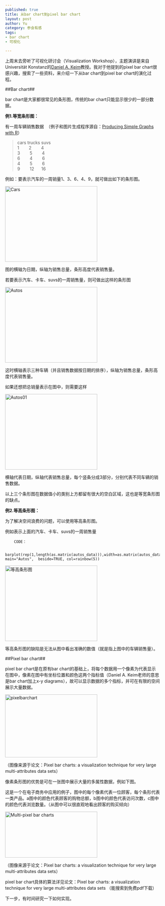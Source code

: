 ```yaml
--- 
published: true
title: 从bar chart到pixel bar chart
layout: post
author: Yu
category: 参会有感
tags:
- bar chart
- 可视化

---
```

上周末去旁听了可视化研讨会（Visualization Workshop），主题演讲是来自Universität Konstanz的[Daniel A. Keim](http://www.inf.uni-konstanz.de/gk/people/member/keim.html "Prof. Dr. Daniel Keim")教授。我对于他提到的pixel bar chart很感兴趣，搜索了一些资料，来介绍一下从bar chart到pixel bar chart的演化过程。

##Bar chart##

bar chart是大家都很常见的条形图，传统的bar chart只能显示很少的一部分数据。

**例1.等宽条形图：**

有一周车辆销售数据  （例子和图片生成程序源自：[Producing Simple Graphs with R](http://www.harding.edu/fmccown/R/#autosdatafile "Producing Simple Graphs with R #Bar Charts#")）

>cars trucks suvs   
1        2        4     
3        5        4     
6        4        6     
4        5        6     
9        12      16     



例如：要表示汽车的一周销量1、3、6、4、9，就可做出如下的条形图。

<a href="https://i.imgur.com/Yb7iu.png"><img title="Cars" src="https://i.imgur.com/Yb7iu.png" width="300" height="245" /></a>

图的横轴为日期，纵轴为销售总量，条形高度代表销售量。

若要表示汽车、卡车、suvs的一周销售量，则可做出这样的条形图

<a href="https://i.imgur.com/lHu0W.png"><img title="Autos" src="https://i.imgur.com/lHu0W.png" width="300" height="245" /></a>

这时横轴表示三种车辆（并且销售数据按日期的排序），纵轴为销售总量，条形高度代表销售量。

如果还想把总销量表示在图中，则需要这样

<a href="https://i.imgur.com/BaVqu.png"><img title="Autos01" src="https://i.imgur.com/BaVqu.png" width="300" height="245" /></a>

横轴代表日期，纵轴代表销售总量，每个竖条分成3部分，分别代表不同车辆的销售数据。

以上三个条形图在数据值小的类别上方都留有很大的空白区域，这也是等宽条形图的缺点。

**例2.等高条形图：**

为了解决空间浪费的问题，可以使用等高条形图。

例如表示上面的汽车、卡车、suvs的一周销售量

        CODE： 

        barplot(rep(1,length(as.matrix(autos_data))),width=as.matrix(autos_data), main="Autos",  beside=TRUE, col=rainbow(5))
        
<a href="https://i.imgur.com/Ut5kC.png"><img title="等高条形图" src="https://i.imgur.com/Ut5kC.png" width="300" height="245" /></a>

等高条形图的缺陷是无法从图中看出准确的数值（就是指上图中的车辆销售量）。

##Pixel bar chart##

pixel bar chart是在原有bar chart的基础上，将每个数据用一个像素为代表显示在图中，像素在图中有坐标位置和颜色这两个指标值（Daniel A. Keim老师的意思是bar chart加上x-y diagrams），故可以显示数据的多个指标，并可在有限的空间展示大量数据。

<a href="https://i.imgur.com/5PZwE.png"><img title="pixelbarchart" src="https://i.imgur.com/5PZwE.png" width="300" height="204" /></a>

（图像来源于论文：Pixel bar charts: a visualization technique for very large multi-attributes data sets）

像素条形图的优势是可在一张图中展示大量的多属性数据，例如下图。

这是一个在电子商务中应用的例子，图中的每个像素代表一位顾客，每个条形代表一类产品。a图中的颜色代表顾客的购物总额，b图中的颜色代表访问次数，c图中的颜色代表浏览数量。（从图中可以很直观地看出顾客的购买倾向）

<a href="https://i.imgur.com/OqnHf.png"><img title="Multi-pixel bar charts" src="https://i.imgur.com/OqnHf.png" width="300" height="149" /></a>

（图像来源于论文：Pixel bar charts: a visualization technique for very large multi-attributes data sets）

pixel bar chart具体的算法详见论文：Pixel bar charts: a visualization technique for very large multi-attributes data sets （能搜索到免费pdf下载）

下一步，有时间研究一下如何实现。
